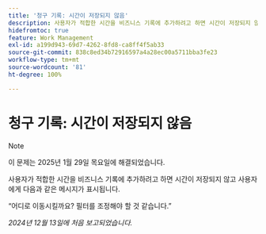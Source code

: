 ```yaml
---
title: '청구 기록: 시간이 저장되지 않음'
description: 사용자가 적합한 시간을 비즈니스 기록에 추가하려고 하면 시간이 저장되지 않고 사용자에게 메시지가 표시됩니다.
hidefromtoc: true
feature: Work Management
exl-id: a199d943-69d7-4262-8fd8-ca8ff4f5ab33
source-git-commit: 838c8ed34b72916597a4a28ec00a5711bba3fe23
workflow-type: tm+mt
source-wordcount: '81'
ht-degree: 100%

---
```


# 청구 기록: 시간이 저장되지 않음

>[!NOTE]
>
>이 문제는 2025년 1월 29일 목요일에 해결되었습니다.

사용자가 적합한 시간을 비즈니스 기록에 추가하려고 하면 시간이 저장되지 않고 사용자에게 다음과 같은 메시지가 표시됩니다.

“어디로 이동시킬까요? 필터를 조정해야 할 것 같습니다.”

_2024년 12월 13일에 처음 보고되었습니다._
